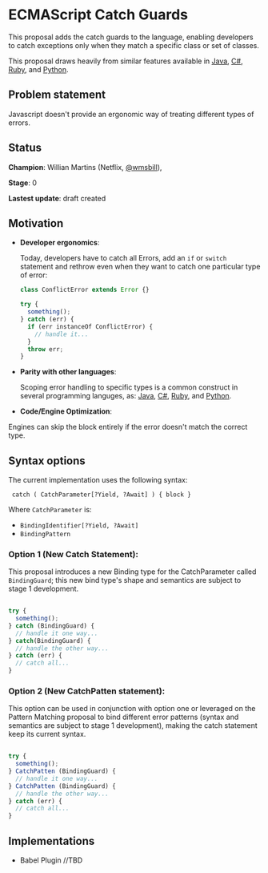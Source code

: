 # ECMAScript Catch Guards

This proposal adds the catch guards to the language, enabling developers to catch
exceptions only when they match a specific class or set of classes.

This proposal draws heavily from similar features available in
[Java](https://docs.oracle.com/javase/specs/jls/se7/html/jls-14.html#jls-14.20),
[C#](https://docs.microsoft.com/en-us/dotnet/csharp/language-reference/keywords/try-catch),
[Ruby](http://rubylearning.com/satishtalim/ruby_exceptions.html), and
[Python](https://docs.python.org/3/tutorial/errors.html#handling-exceptions).

## Problem statement
Javascript doesn't provide an ergonomic way of treating different types of errors.

## Status

**Champion**: 
Willian Martins (Netflix, [@wmsbill](https://twitter.com/wmsbill)),


**Stage**: 0

**Lastest update**: draft created

## Motivation

- **Developer ergonomics**:
  
  Today, developers have to catch all Errors, add an `if` or `switch` statement and 
  rethrow even when they want to catch one particular type of error:

  ```javascript
  class ConflictError extends Error {}
  
  try {
    something();
  } catch (err) {
    if (err instanceOf ConflictError) {
      // handle it...
    }
    throw err;
  }
  ```
  
- **Parity with other languages**:
  
  Scoping error handling to specific types is a common construct in several programming
  languges, as:
  [Java](https://docs.oracle.com/javase/specs/jls/se7/html/jls-14.html#jls-14.20),
  [C#](https://docs.microsoft.com/en-us/dotnet/csharp/language-reference/keywords/try-catch),
  [Ruby](http://rubylearning.com/satishtalim/ruby_exceptions.html), and
  [Python](https://docs.python.org/3/tutorial/errors.html#handling-exceptions).

  
- **Code/Engine Optimization**:

Engines can skip the block entirely if the error doesn't match the correct type.
  
## Syntax options

The current implementation uses the following syntax:
```
 catch ( CatchParameter[?Yield, ?Await] ) { block }
```

Where `CatchParameter` is:
* `BindingIdentifier[?Yield, ?Await]`
* `BindingPattern`


### Option 1 (New Catch Statement):

This proposal introduces a new Binding type for the CatchParameter called `BindingGuard`; this new bind type's shape and semantics are subject to stage 1 development.

```javascript
  
try {
  something();
} catch (BindingGuard) {
  // handle it one way...
} catch(BindingGuard) {
  // handle the other way...
} catch (err) {
  // catch all...
}
```

### Option 2 (New CatchPatten statement):

This option can be used in conjunction with option one or leveraged on the Pattern Matching proposal to bind different error patterns (syntax and semantics are subject to stage 1 development), making the catch statement keep its current syntax.


```javascript
  
try {
  something();
} CatchPatten (BindingGuard) {
  // handle it one way...
} CatchPatten (BindingGuard) {
  // handle the other way...
} catch (err) {
  // catch all...
}
```

## Implementations

* Babel Plugin //TBD

